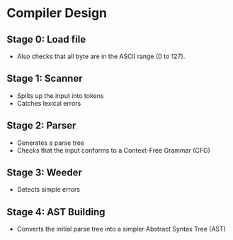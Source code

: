 # Compiler Design

## Stage 0: Load file

* Also checks that all byte are in the ASCII range (0 to 127).

## Stage 1: Scanner

* Splits up the input into tokens
* Catches lexical errors

## Stage 2: Parser

* Generates a parse tree
* Checks that the input conforms to a Context-Free Grammar (CFG)

## Stage 3: Weeder

* Detects simple errors

## Stage 4: AST Building

* Converts the initial parse tree into a simpler Abstract Syntax Tree (AST)
